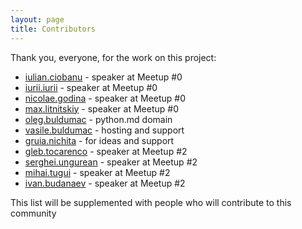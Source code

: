 ```yaml
---
layout: page
title: Contributors
---
```


Thank you, everyone, for the work on this project:

* [iulian.ciobanu](https://www.linkedin.com/in/iulian-ciobanu-22964578/) - speaker at Meetup #0
* [iurii.iurii](https://www.linkedin.com/in/iurii-iurii/) - speaker at Meetup #0
* [nicolae.godina](https://www.linkedin.com/in/nicolae-godina/) - speaker at Meetup #0
* [max.litnitskiy](https://www.linkedin.com/in/litnimax/) - speaker at Meetup #0
* [oleg.buldumac](https://www.facebook.com/oleg.buldumac) - python.md domain
* [vasile.buldumac](https://www.linkedin.com/in/vasile-buldumac-41013612b/) - hosting and support
* [gruia.nichita](https://www.linkedin.com/in/nichita-gruia-a2b97b13b/) - for ideas and support
* [gleb.tocarenco](https://www.linkedin.com/in/gleb-tocarenco-a1645b15/) - speaker at Meetup #2
* [serghei.ungurean](https://www.linkedin.com/in/serghei-ungurean-7b1618156/) - speaker at Meetup #2
* [mihai.tugui](https://www.linkedin.com/in/mihaitugui/) - speaker at Meetup #2
* [ivan.budanaev](https://www.linkedin.com/in/ivanbudanaev/) - speaker at Meetup #2

This list will be supplemented with people who will contribute to this community
